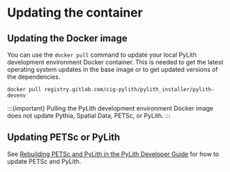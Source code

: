 # Updating the container

## Updating the Docker image

You can use the `docker pull` command to update your local PyLith development environment Docker container.
This is needed to get the latest operating system updates in the base image or to get updated versions of the dependencies.

```{code-block} bash
docker pull registry.gitlab.com/cig-pylith/pylith_installer/pylith-devenv
```

:::{important}
Pulling the PyLith development environment Docker image does not update Pythia, Spatial Data, PETSc, or PyLith.
:::

## Updating PETSc or PyLith

See [Rebuilding PETSc and PyLith in the PyLith Developer Guide](https://pylith.readthedocs.io/en/v4.0.0/developer/contributing/rebuilding.html) for how to update PETSc and PyLith.
